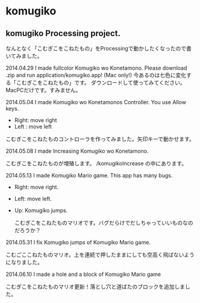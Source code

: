komugiko
========

komugiko Processing project.
------
  なんとなく「こむぎこをこねたもの」をProcessingで動かしたくなったので書いてみました。

2014.04.29
  I made fullcolor Komugiko wo Konetamono.
Please download .zip and run application/komugiko.app!
(Mac only!)
  今あるのは七色に変化する「こむぎこをこねたもの」です。
ダウンロードして使ってみてください。MacPCだけです。すみません。

2014.05.04
  I made Komugiko wo Konetamonos Controller. You use Allow keys.
* Right: move right
* Left : move left

こむぎこをこねたものコントローラを作ってみました。矢印キーで動かせます。

2014.05.08
  I made Increasing Komugiko wo Konetamono.

  こむぎこをこねたものが増殖します。 /komugikoIncrease の中にあります。

2014.05.13
  I made Komugiko Mario game. This app has many bugs.
* Right: move right.
* Left: move left.
* Up: Komugiko jumps.

  こむぎこをこねたものマリオです。バグだらけでだしちゃっていいものなのだろうか？

2014.05.31
  I fix Komugiko jumps of Komugiko Mario game.

  こむごここねたものマリオ。上を連続で押したままにしても空高く飛ばないようになりました。

2014.06.10
  I made a hole and a block of Komugiko Mario game

  こむぎこをこねたものマリオ更新！落とし穴と道ばたのブロックを追加しました。
